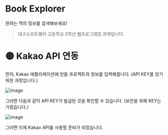 # Book Explorer

원하는 책의 정보를 검색해보세요!

> 대구소프트웨어 고등학교 2학년 웹프로그래밍 과제입니다.

# 🟡 Kakao API 연동 

먼저, Kakao 애플리케이션에 만들 프로젝트의 정보를 입력해줍니다. (API KEY를 얻기위한 과정입니다.)

![image](https://user-images.githubusercontent.com/48292190/120959301-647e0600-c794-11eb-82e5-253a68731ed9.png)

그러면 다음과 같이 API KEY가 발급된 것을 확인할 수 있습니다. (보안을 위해 KEY는 가렸습니다.)

![image](https://user-images.githubusercontent.com/48292190/120959402-a27b2a00-c794-11eb-87b1-daacb5e36319.png)

그러면 이제 Kakao API를 사용할 준비가 되었습니다.
